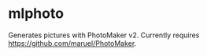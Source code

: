 # mlphoto

Generates pictures with PhotoMaker v2.
Currently requires https://github.com/maruel/PhotoMaker.
